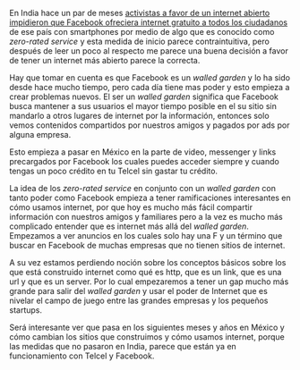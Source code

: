 En India hace un par de meses [activistas a favor de un internet abierto impidieron que Facebook ofreciera internet gratuito a todos los ciudadanos](http://www.thedailybeast.com/articles/2016/02/09/india-rejects-facebook-s-free-internet.html) de ese país con smartphones por medio de algo que es conocido como *zero-rated service* y esta medida de inicio parece contraintuitiva, pero después de leer un poco al respecto me parece una buena decisión a favor de tener un internet más abierto parece la correcta.

Hay que tomar en cuenta es que Facebook es un *walled garden* y lo ha sido desde hace mucho tiempo, pero cada día tiene mas poder y esto empieza a crear problemas nuevos. El ser un *walled garden* significa que Facebook busca mantener a sus usuarios el mayor tiempo posible en el su sitio sin mandarlo a otros lugares de internet por la información, entonces solo vemos contenidos compartidos por nuestros amigos y pagados por ads por alguna empresa.

Esto empieza a pasar en México en la parte de video, messenger y links precargados por Facebook los cuales puedes acceder siempre y cuando tengas un poco crédito en tu Telcel sin gastar tu crédito.

La idea de los *zero-rated service* en conjunto con un *walled garden* con tanto poder como Facebook empieza a tener ramificaciones interesantes en cómo usamos internet, por que hoy es mucho más fácil compartir información con nuestros amigos y familiares pero a la vez es mucho más complicado entender que es internet más allá del *walled garden*. Empezamos a ver anuncios en los cuales solo hay una F y un término que buscar en Facebook de muchas empresas que no tienen sitios de internet.

A su vez estamos perdiendo noción sobre los conceptos básicos sobre los que está construido internet como qué es http, que es un link, que es una url y que es un server. Por lo cual empezaremos a tener un gap mucho más grande para salir del *walled garden* y usar el poder de Internet que es nivelar el campo de juego entre las grandes empresas y los pequeños startups.

Será interesante ver que pasa en los siguientes meses y años en México y cómo cambian los sitios que construimos y cómo usamos internet, porque las medidas que no pasaron en India, parece que están ya en funcionamiento con Telcel y Facebook.